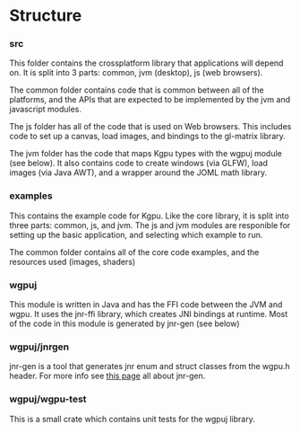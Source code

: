 # Structure

### src
This folder contains the crossplatform library that applications will depend on.
It is split into 3 parts: common, jvm (desktop), js (web browsers). 
 
The common folder contains code that is common between all of the platforms, and
the APIs that are expected to be implemented by the jvm and javascript modules.

The js folder has all of the code that is used on Web browsers. This includes code to set
up a canvas, load images, and bindings to the gl-matrix library.

The jvm folder has the code that maps Kgpu types with the wgpuj module (see below). It also 
contains code to create windows (via GLFW), load images (via Java AWT), and a wrapper around the JOML math library. 

### examples
This contains the example code for Kgpu. Like the core library, it is split into three parts: common, js, and jvm.
The js and jvm modules are responible for setting up the basic application, and selecting which example to run.

The common folder contains all of the core code examples, and the resources used (images, shaders)

### wgpuj
This module is written in Java and has the FFI code between the JVM and wgpu. It uses the jnr-ffi library,
which creates JNI bindings at runtime. Most of the code in this module is generated by jnr-gen (see below)

### wgpuj/jnrgen
jnr-gen is a tool that generates jnr enum and struct classes from the wgpu.h header. For more info see 
[this page](jnrgen.md) all about jnr-gen.

### wgpuj/wgpu-test
This is a small crate which contains unit tests for the wgpuj library.